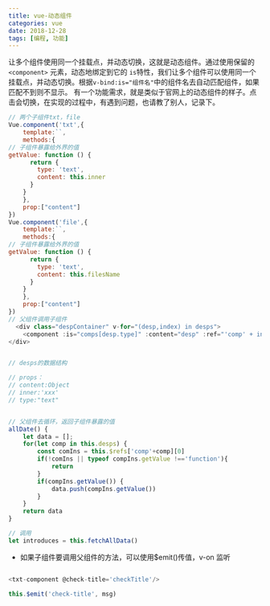 ```yaml
---
title: vue-动态组件
categories: vue
date: 2018-12-28
tags: [编程, 功能]
---
```


让多个组件使用同一个挂载点，并动态切换，这就是动态组件。通过使用保留的 `<component>` 元素，动态地绑定到它的 `is`特性，我们让多个组件可以使用同一个挂载点，并动态切换。根据`v-bind:is="组件名"`中的组件名去自动匹配组件，如果匹配不到则不显示。
有一个功能需求，就是类似于官网上的动态组件的样子。点击会切换，在实现的过程中，有遇到问题，也请教了别人，记录下。

```javascript
// 两个子组件txt，file
Vue.component('txt',{
    template:``,
    methods:{
// 子组件暴露给外界的值
getValue: function () {
      return {
        type: 'text',
        content: this.inner
      }
    }
    },
    prop:["content"]
})
Vue.component('file',{
    template:``,
    methods:{
// 子组件暴露给外界的值
getValue: function () {
      return {
        type: 'text',
        content: this.filesName
      }
    }
    },
    prop:["content"]
})
// 父组件调用子组件
  <div class="despContainer" v-for="(desp,index) in desps">
    <component :is="comps[desp.type]" :content="desp" :ref="'comp' + index"/>
</div>


// desps的数据结构

// props：
// content:Object
// inner:'xxx'
// type:"text"


// 父组件去循环，返回子组件暴露的值
allDate() {
    let data = [];
    for(let comp in this.desps) {
        const comIns = this.$refs['comp'+comp][0]
        if(!comIns || typeof compIns.getValue !=='function'){
            return
        }
        if(compIns.getValue()) {
            data.push(compIns.getValue())
        }
    }
    return data
}

// 调用
let introduces = this.fetchAllData()

```

- 如果子组件要调用父组件的方法，可以使用\$emit()传值，v-on 监听

```javascript

<txt-component @check-title='checkTitle'/>

this.$emit('check-title', msg)

```
